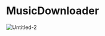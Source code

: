 # MusicDownloader
![Untitled-2](https://github.com/user-attachments/assets/25860651-89ec-4a5e-bc08-194f77878bcc)
